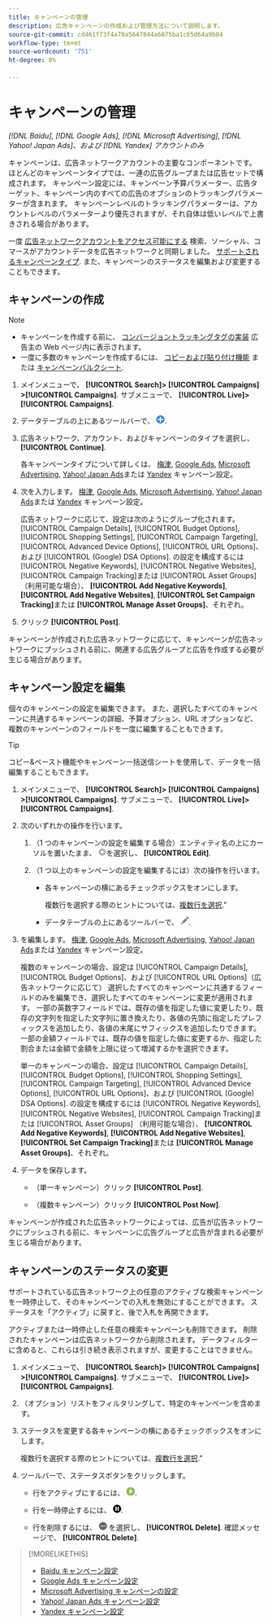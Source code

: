 ```yaml
---
title: キャンペーンの管理
description: 広告キャンペーンの作成および管理方法について説明します。
source-git-commit: cd461f73f4a70a5647844a6075ba1c65d64a9b04
workflow-type: tm+mt
source-wordcount: '751'
ht-degree: 0%

---
```


# キャンペーンの管理

*[!DNL Baidu], [!DNL Google Ads], [!DNL Microsoft Advertising], [!DNL Yahoo! Japan Ads]、および [!DNL Yandex] アカウントのみ*

キャンペーンは、広告ネットワークアカウントの主要なコンポーネントです。 ほとんどのキャンペーンタイプでは、一連の広告グループまたは広告セットで構成されます。 キャンペーン設定には、キャンペーン予算パラメーター、広告ターゲット、キャンペーン内のすべての広告のオプションのトラッキングパラメーターが含まれます。 キャンペーンレベルのトラッキングパラメーターは、アカウントレベルのパラメーターより優先されますが、それ自体は低いレベルで上書きされる場合があります。

一度 [広告ネットワークアカウントをアクセス可能にする](/help/search-social-commerce/campaign-management/accounts/ad-network-account-manage.md) 検索、ソーシャル、コマースがアカウントデータを広告ネットワークと同期しました。 [サポートされるキャンペーンタイプ](/help/search-social-commerce/introduction/supported-inventory.md). また、キャンペーンのステータスを編集および変更することもできます。

## キャンペーンの作成

>[!NOTE]
>
>* キャンペーンを作成する前に、 [コンバージョントラッキングタグの実装](/help/search-social-commerce/tracking/conversion-tracking-about.md) 広告主の Web ページ内に表示されます。
>* 一度に多数のキャンペーンを作成するには、 [コピーおよび貼り付け機能](/help/search-social-commerce/campaign-management/campaigns/copy-paste.md) または [キャンペーンバルクシート](/help/search-social-commerce/campaign-management/bulksheets/bulksheet-about.md).


1. メインメニューで、 **[!UICONTROL Search]> [!UICONTROL Campaigns] >[!UICONTROL Campaigns]**. サブメニューで、 **[!UICONTROL Live]>[!UICONTROL Campaigns]**.

1. データテーブルの上にあるツールバーで、 ![作成](/help/search-social-commerce/assets/add.png "作成").

1. 広告ネットワーク、アカウント、およびキャンペーンのタイプを選択し、 **[!UICONTROL Continue]**.

   各キャンペーンタイプについて詳しくは、 [梅津](/help/search-social-commerce/campaign-management/campaigns/campaign-settings-baidu.md), [Google Ads](/help/search-social-commerce/campaign-management/campaigns/campaign-settings-google.md), [Microsoft Advertising](/help/search-social-commerce/campaign-management/campaigns/campaign-settings-microsoft.md), [Yahoo! Japan Ads](/help/search-social-commerce/campaign-management/campaigns/campaign-settings-yahoo-japan.md)または [Yandex](/help/search-social-commerce/campaign-management/campaigns/campaign-settings-yandex.md) キャンペーン設定。

1. 次を入力します。 [梅津](/help/search-social-commerce/campaign-management/campaigns/campaign-settings-baidu.md), [Google Ads](/help/search-social-commerce/campaign-management/campaigns/campaign-settings-google.md), [Microsoft Advertising](/help/search-social-commerce/campaign-management/campaigns/campaign-settings-microsoft.md), [Yahoo! Japan Ads](/help/search-social-commerce/campaign-management/campaigns/campaign-settings-yahoo-japan.md)または [Yandex](/help/search-social-commerce/campaign-management/campaigns/campaign-settings-yandex.md) キャンペーン設定。

   広告ネットワークに応じて、設定は次のようにグループ化されます。 [!UICONTROL Campaign Details], [!UICONTROL Budget Options], [!UICONTROL Shopping Settings], [!UICONTROL Campaign Targeting], [!UICONTROL Advanced Device Options], [!UICONTROL URL Options]、および [!UICONTROL (Google) DSA Options]. の設定を構成するには [!UICONTROL Negative Keywords], [!UICONTROL Negative Websites], [!UICONTROL Campaign Tracking]または [!UICONTROL Asset Groups] （利用可能な場合）、 **[!UICONTROL Add Negative Keywords]**, **[!UICONTROL Add Negative Websites]**, **[!UICONTROL Set Campaign Tracking]**&#x200B;または **[!UICONTROL Manage Asset Groups]**、それぞれ。

1. クリック **[!UICONTROL Post]**.

キャンペーンが作成された広告ネットワークに応じて、キャンペーンが広告ネットワークにプッシュされる前に、関連する広告グループと広告を作成する必要が生じる場合があります。

## キャンペーン設定を編集

個々のキャンペーンの設定を編集できます。 また、選択したすべてのキャンペーンに共通するキャンペーンの詳細、予算オプション、URL オプションなど、複数のキャンペーンのフィールドを一度に編集することもできます。

>[!TIP]
>
>コピー&amp;ペースト機能やキャンペーン一括送信シートを使用して、データを一括編集することもできます。

1. メインメニューで、 **[!UICONTROL Search]> [!UICONTROL Campaigns] >[!UICONTROL Campaigns]**. サブメニューで、 **[!UICONTROL Live]>[!UICONTROL Campaigns]**.

1. 次のいずれかの操作を行います。

   1. （1 つのキャンペーンの設定を編集する場合）エンティティ名の上にカーソルを置いたまま、 ![メニューアイコン](/help/search-social-commerce/assets/arrow-dropdown-menu.png "メニューアイコン")を選択し、 **[!UICONTROL Edit]**.

   1. （1 つ以上のキャンペーンの設定を編集するには）次の操作を行います。

      * 各キャンペーンの横にあるチェックボックスをオンにします。

         複数行を選択する際のヒントについては、[複数行を選択](/help/search-social-commerce/common-tasks/navigation-editing-selection/multiple-rows-select.md).&quot;

      * データテーブルの上にあるツールバーで、 ![編集](/help/search-social-commerce/assets/edit.png "編集").

1. を編集します。 [梅津](/help/search-social-commerce/campaign-management/campaigns/campaign-settings-baidu.md), [Google Ads](/help/search-social-commerce/campaign-management/campaigns/campaign-settings-google.md), [Microsoft Advertising](/help/search-social-commerce/campaign-management/campaigns/campaign-settings-microsoft.md), [Yahoo! Japan Ads](/help/search-social-commerce/campaign-management/campaigns/campaign-settings-yahoo-japan.md)または [Yandex](/help/search-social-commerce/campaign-management/campaigns/campaign-settings-yandex.md) キャンペーン設定。

   複数のキャンペーンの場合、設定は [!UICONTROL Campaign Details], [!UICONTROL Budget Options]、および [!UICONTROL URL Options]（広告ネットワークに応じて） 選択したすべてのキャンペーンに共通するフィールドのみを編集でき、選択したすべてのキャンペーンに変更が適用されます。 一部の英数字フィールドでは、既存の値を指定した値に変更したり、既存の文字列を指定した文字列に置き換えたり、各値の先頭に指定したプレフィックスを追加したり、各値の末尾にサフィックスを追加したりできます。 一部の金額フィールドでは、既存の値を指定した値に変更するか、指定した割合または金額で金額を上限に従って増減するかを選択できます。

   単一のキャンペーンの場合、設定は [!UICONTROL Campaign Details], [!UICONTROL Budget Options], [!UICONTROL Shopping Settings], [!UICONTROL Campaign Targeting], [!UICONTROL Advanced Device Options], [!UICONTROL URL Options]、および [!UICONTROL (Google) DSA Options]. の設定を構成するには [!UICONTROL Negative Keywords], [!UICONTROL Negative Websites], [!UICONTROL Campaign Tracking]または [!UICONTROL Asset Groups] （利用可能な場合）、 **[!UICONTROL Add Negative Keywords]**, **[!UICONTROL Add Negative Websites]**, **[!UICONTROL Set Campaign Tracking]**&#x200B;または **[!UICONTROL Manage Asset Groups]**、それぞれ。

1. データを保存します。

   * （単一キャンペーン）クリック **[!UICONTROL Post]**.

   * （複数キャンペーン）クリック **[!UICONTROL Post Now]**.

キャンペーンが作成された広告ネットワークによっては、広告が広告ネットワークにプッシュされる前に、キャンペーンに広告グループと広告が含まれる必要が生じる場合があります。

## キャンペーンのステータスの変更

サポートされている広告ネットワーク上の任意のアクティブな検索キャンペーンを一時停止して、そのキャンペーンでの入札を無効にすることができます。 ステータスを「アクティブ」に戻すと、後で入札を再開できます。

アクティブまたは一時停止した任意の検索キャンペーンも削除できます。 削除されたキャンペーンは広告ネットワークから削除されます。 データフィルターに含めると、これらは引き続き表示されますが、変更することはできません。

1. メインメニューで、 **[!UICONTROL Search]> [!UICONTROL Campaigns] >[!UICONTROL Campaigns]**. サブメニューで、 **[!UICONTROL Live]>[!UICONTROL Campaigns]**.

1. （オプション）リストをフィルタリングして、特定のキャンペーンを含めます。

1. ステータスを変更する各キャンペーンの横にあるチェックボックスをオンにします。

   複数行を選択する際のヒントについては、[複数行を選択](/help/search-social-commerce/common-tasks/navigation-editing-selection/multiple-rows-select.md).&quot;

1. ツールバーで、ステータスボタンをクリックします。

   * 行をアクティブにするには、 ![有効化](/help/search-social-commerce/assets/activate.png "有効化").

   * 行を一時停止するには、 ![一時停止](/help/search-social-commerce/assets/pause.png "一時停止").

   * 行を削除するには、 ![詳細](/help/search-social-commerce/assets/more.png "詳細") を選択し、 **[!UICONTROL Delete]**. 確認メッセージで、 **[!UICONTROL Delete]**.

>[!MORELIKETHIS]
>
>* [Baidu キャンペーン設定](/help/search-social-commerce/campaign-management/campaigns/campaign-settings-baidu.md)
>* [Google Ads キャンペーン設定](/help/search-social-commerce/campaign-management/campaigns/campaign-settings-google.md)
>* [Microsoft Advertising キャンペーンの設定](/help/search-social-commerce/campaign-management/campaigns/campaign-settings-microsoft.md)
>* [Yahoo! Japan Ads キャンペーン設定](/help/search-social-commerce/campaign-management/campaigns/campaign-settings-yahoo-japan.md)
>* [Yandex キャンペーン設定](/help/search-social-commerce/campaign-management/campaigns/campaign-settings-yandex.md)


